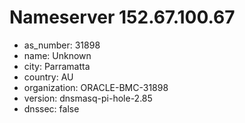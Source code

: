 # Nameserver 152.67.100.67

* as_number: 31898
* name: Unknown
* city: Parramatta
* country: AU
* organization: ORACLE-BMC-31898
* version: dnsmasq-pi-hole-2.85
* dnssec: false
